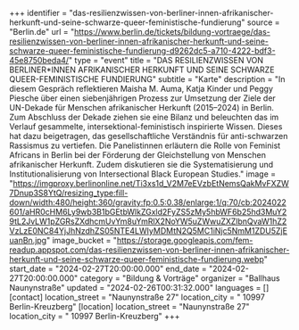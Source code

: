 +++
identifier = "das-resilienzwissen-von-berliner-innen-afrikanischer-herkunft-und-seine-schwarze-queer-feministische-fundierung"
source = "Berlin.de"
url = "https://www.berlin.de/tickets/bildung-vortraege/das-resilienzwissen-von-berliner-innen-afrikanischer-herkunft-und-seine-schwarze-queer-feministische-fundierung-d9262dc5-a710-4222-bdf3-45e8750beda4/"
type = "event"
title = "DAS RESILIENZWISSEN VON BERLINER*INNEN AFRIKANISCHER HERKUNFT UND SEINE SCHWARZE QUEER-FEMINISTISCHE FUNDIERUNG"
subtitle = "Karte"
description = "In diesem Gespräch reflektieren Maisha M. Auma, Katja Kinder und Peggy Piesche über einen siebenjährigen Prozess zur Umsetzung der Ziele der UN-Dekade für Menschen afrikanischer Herkunft (2015–2024) in Berlin. Zum Abschluss der Dekade ziehen sie eine Bilanz und beleuchten das im Verlauf gesammelte, intersektional-feministisch inspirierte Wissen. Dieses hat dazu beigetragen, das gesellschaftliche Verständnis für anti-schwarzen Rassismus zu vertiefen. Die Panelistinnen erläutern die Rolle von Feminist Africans in Berlin bei der Förderung der Gleichstellung von Menschen afrikanischer Herkunft. Zudem diskutieren sie die Systematisierung und Institutionalisierung von Intersectional Black European Studies."
image = "https://imgproxy.berlinonline.net/Ti3xs1d_V2M7eEVzbEtNemsQakMvFXZW7Dnup3S8YtQ/resizing_type:fill-down/width:480/height:360/gravity:fp:0.5:0.38/enlarge:1/q:70/cb:2024022601/aHR0cHM6Ly9wb3B1bGEtbWlkZGxld2FyZS5zMy5hbWF6b25hd3MuY29tL2JvLW1pZGRsZXdhcmUvYm8uYmRlX2NoYW5uZWwuZXZlbnQvaW1hZ2VzLzE0NC84YjJhNzdhZS05NTE4LWIyMDMtN2Q5MC1iNjc5NmM1ZDU5ZjEuanBn.jpg"
image_bucket = "https://storage.googleapis.com/fem-readup.appspot.com/das-resilienzwissen-von-berliner-innen-afrikanischer-herkunft-und-seine-schwarze-queer-feministische-fundierung.webp"
start_date = "2024-02-27T20:00:00.000"
end_date = "2024-02-27T20:00:00.000"
category = "Bildung & Vorträge"
organizer = "Ballhaus Naunynstraße"
updated = "2024-02-26T00:31:32.000"
languages = []
[contact]
location_street = "Naunynstraße 27"
location_city = " 10997 Berlin-Kreuzberg"
[location]
location_street = "Naunynstraße 27"
location_city = " 10997 Berlin-Kreuzberg"
+++